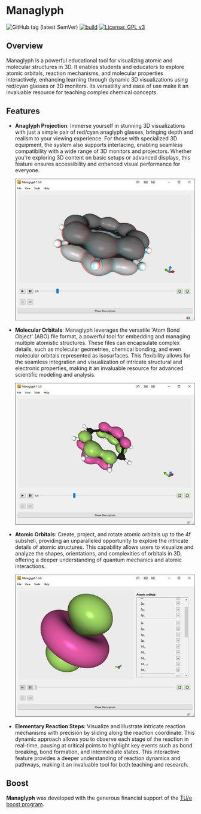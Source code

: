 # Managlyph

![GitHub tag (latest SemVer)](https://img.shields.io/github/v/tag/ifilot/managlyhph?label=version)
[![build](https://github.com/ifilot/managlyph/actions/workflows/windows.yml/badge.svg)](https://github.com/ifilot/managlyph/actions/workflows/windows.yml)
[![License: GPL v3](https://img.shields.io/badge/License-GPLv3-blue.svg)](https://www.gnu.org/licenses/gpl-3.0)

## Overview
Managlyph is a powerful educational tool for visualizing atomic and molecular
structures in 3D. It enables students and educators to explore atomic orbitals,
reaction mechanisms, and molecular properties interactively, enhancing learning
through dynamic 3D visualizations using red/cyan glasses or 3D monitors. Its
versatility and ease of use make it an invaluable resource for teaching complex
chemical concepts.

## Features

- **Anaglyph Projection**: Immerse yourself in stunning 3D visualizations with
  just a simple pair of red/cyan anaglyph glasses, bringing depth and realism to
  your viewing experience. For those with specialized 3D equipment, the system
  also supports interlacing, enabling seamless compatibility with a wide range
  of 3D monitors and projectors. Whether you're exploring 3D content on basic
  setups or advanced displays, this feature ensures accessibility and enhanced
  visual performance for everyone.

  ![red/cyan stereographic projection](img/managlyph-demo-03.JPG)
- **Molecular Orbitals**: Managlyph leverages the versatile 'Atom Bond Object'
  (ABO) file format, a powerful tool for embedding and managing multiple
  atomistic structures. These files can encapsulate complex details, such as
  molecular geometries, chemical bonding, and even molecular orbitals
  represented as isosurfaces. This flexibility allows for the seamless
  integration and visualization of intricate structural and electronic
  properties, making it an invaluable resource for advanced scientific modeling
  and analysis. 

  ![molecular orbitals](img/managlyph-demo-01.JPG)
- **Atomic Orbitals**: Create, project, and rotate atomic orbitals up to the 4f
  subshell, providing an unparalleled opportunity to explore the intricate
  details of atomic structures. This capability allows users to visualize and
  analyze the shapes, orientations, and complexities of orbitals in 3D, offering
  a deeper understanding of quantum mechanics and atomic interactions.

  ![molecular orbitals](img/managlyph-demo-02.JPG)
- **Elementary Reaction Steps**: Visualize and illustrate intricate reaction
  mechanisms with precision by sliding along the reaction coordinate. This
  dynamic approach allows you to observe each stage of the reaction in
  real-time, pausing at critical points to highlight key events such as bond
  breaking, bond formation, and intermediate states. This interactive feature
  provides a deeper understanding of reaction dynamics and pathways, making it
  an invaluable tool for both teaching and research.

## Boost

**Managlyph** was developed with the generous financial support of the
[TU/e boost program](https://boost.tue.nl/projects/3d-visualization-with-artificial-intelligence-and-projection/).